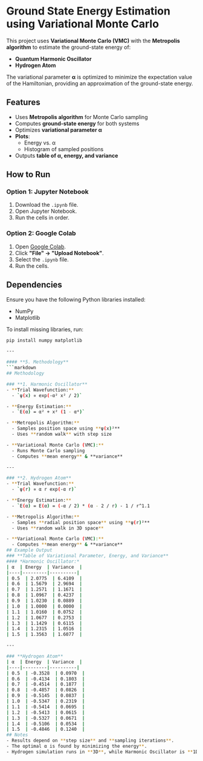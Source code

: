 # Ground State Energy Estimation using Variational Monte Carlo  

This project uses **Variational Monte Carlo (VMC)** with the **Metropolis algorithm** to estimate the ground-state energy of:  

- **Quantum Harmonic Oscillator**  
- **Hydrogen Atom**  

The variational parameter **α** is optimized to minimize the expectation value of the Hamiltonian, providing an approximation of the ground-state energy.
## Features  
- Uses **Metropolis algorithm** for Monte Carlo sampling  
- Computes **ground-state energy** for both systems  
- Optimizes **variational parameter α**  
- **Plots**:  
  - Energy vs. α  
  - Histogram of sampled positions  
- Outputs **table of α, energy, and variance**  
## How to Run  

### **Option 1: Jupyter Notebook**  
1. Download the `.ipynb` file.  
2. Open Jupyter Notebook.  
3. Run the cells in order.  

### **Option 2: Google Colab**  
1. Open [Google Colab](https://colab.research.google.com/).  
2. Click **"File" → "Upload Notebook"**.  
3. Select the `.ipynb` file.  
4. Run the cells.  
## Dependencies  
Ensure you have the following Python libraries installed:  
- NumPy  
- Matplotlib  

To install missing libraries, run:  
```bash
pip install numpy matplotlib

---

#### **5. Methodology**  
```markdown
## Methodology  

### **1. Harmonic Oscillator**  
- **Trial Wavefunction:**  
  - `ψ(x) ∝ exp(-α² x² / 2)`  

- **Energy Estimation:**  
  - `E(α) = α² + x² (1 - α⁴)`  

- **Metropolis Algorithm:**  
  - Samples position space using **ψ(x)²**  
  - Uses **random walk** with step size  

- **Variational Monte Carlo (VMC):**  
  - Runs Monte Carlo sampling  
  - Computes **mean energy** & **variance**  

---

### **2. Hydrogen Atom**  
- **Trial Wavefunction:**  
  - `ψ(r) ∝ α r exp(-α r)`  

- **Energy Estimation:**  
  - `E(α) = E(α) = (-α / 2) * (α - 2 / r) - 1 / r^1.1  

- **Metropolis Algorithm:**  
  - Samples **radial position space** using **ψ(r)²**  
  - Uses **random walk in 3D space**  

- **Variational Monte Carlo (VMC):**  
  - Computes **mean energy** & **variance**  
## Example Output  
### **Table of Variational Parameter, Energy, and Variance**  
#### *Harmonic Oscillator:*  
| α  | Energy  | Variance  |
|----|---------|----------|
| 0.5  | 2.0775  | 6.4109  |
| 0.6  | 1.5679  | 2.9694  |
| 0.7  | 1.2571  | 1.1671  |
| 0.8  | 1.0967  | 0.4237  |
| 0.9  | 1.0230  | 0.0889  |
| 1.0  | 1.0000  | 0.0000  |
| 1.1  | 1.0160  | 0.0752  |
| 1.2  | 1.0677  | 0.2753  |
| 1.3  | 1.1429  | 0.6115  |
| 1.4  | 1.2315  | 1.0516  |
| 1.5  | 1.3563  | 1.6077  |

---

### **Hydrogen Atom**
| α  | Energy  | Variance  |
|----|---------|----------|
| 0.5  | -0.3528  | 0.0970  |
| 0.6  | -0.4134  | 0.1803  |
| 0.7  | -0.4514  | 0.1877  |
| 0.8  | -0.4857  | 0.0826  |
| 0.9  | -0.5145  | 0.0837  |
| 1.0  | -0.5347  | 0.2319  |
| 1.1  | -0.5414  | 0.0695  |
| 1.2  | -0.5413  | 0.0615  |
| 1.3  | -0.5327  | 0.0671  |
| 1.4  | -0.5106  | 0.0534  |
| 1.5  | -0.4846  | 0.1240  |
## Notes  
- Results depend on **step size** and **sampling iterations**.  
- The optimal α is found by minimizing the energy**.  
- Hydrogen simulation runs in **3D**, while Harmonic Oscillator is **1D**.  






 

